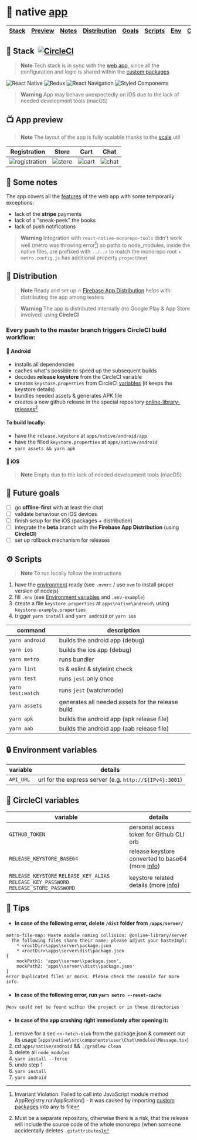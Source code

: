 # 📱 native [app](https://online-library.up.railway.app)

| [Stack](#-stack-) | [Preview](#-app-preview) | [Notes](#-some-notes) | [Distribution](#-distribution) | [Goals](#-future-goals) | [Scripts](#-scripts) | [Env](#-environment-variables) | [CircleCI](#-circleci-variables) | [Tips](#-tips) |
| ----------------- | ------------------------ | --------------------- | ------------------------------ | ----------------------- | -------------------- | ------------------------------ | -------------------------------- | -------------- |

## 🔧 Stack &nbsp;[![CircleCI](https://circleci.com/gh/kuubson/online-library.svg?style=svg&circle-token=c6f9611e819c26df85c288d0c0a9edc6bbd4116d)](https://app.circleci.com/pipelines/github/kuubson/online-library)

> **Note** Tech stack is in sync with the [web app](https://github.com/kuubson/online-library#-js-fullstack-app-monorepo), since all the configuration and logic is shared within the [custom packages](https://github.com/kuubson/online-library#-custom-packages)

![React Native](https://img.shields.io/badge/react_native-%2320232a.svg?style=for-the-badge&logo=react&logoColor=%2361DAFB) ![Redux](https://img.shields.io/badge/redux-%23593d88.svg?style=for-the-badge&logo=redux&logoColor=white) ![React Navigation](https://img.shields.io/badge/react%20navigation-8c90e0.svg?style=for-the-badge) ![Styled Components](https://img.shields.io/badge/styled--components-DB7093?style=for-the-badge&logo=styled-components&logoColor=white)

> **Warning** App may behave unexpectedly on iOS due to the lack of needed development tools (macOS)

## 📺 App preview

> **Note** The layout of the app is fully scalable thanks to the [scale](https://github.com/kuubson/online-library/blob/master/apps/native/src/styles/scale.ts) util

| Registration                                                                                                           | Store                                                                                                           | Cart                                                                                                           | Chat                                                                                                           |
| ---------------------------------------------------------------------------------------------------------------------- | --------------------------------------------------------------------------------------------------------------- | -------------------------------------------------------------------------------------------------------------- | -------------------------------------------------------------------------------------------------------------- |
| ![registration](https://user-images.githubusercontent.com/38701627/193405537-6ce8595b-ffeb-43b0-8ecf-b43b3fe66b11.jpg) | ![store](https://user-images.githubusercontent.com/38701627/193405554-312760be-7fb2-4666-952b-a5ac6c20582f.jpg) | ![cart](https://user-images.githubusercontent.com/38701627/193405578-a92c8d28-a013-4d7e-9bab-e0fc7e25fa4b.jpg) | ![chat](https://user-images.githubusercontent.com/38701627/193405592-4694c837-e706-41cf-bd5a-c709d360d4bf.jpg) |

## 📄 Some notes

The app covers all the [features](https://github.com/kuubson/online-library#-some-notes) of the web app with some temporarily exceptions:

-  lack of the **stripe** payments
-  lack of a "sneak-peek" the books
-  lack of push notifications

> **Warning** Integration with `react-native-monorepo-tools` didn't work well (metro was throwing error[^metro-error]) so paths to node_modules, inside the native files, are prefixed with `../../` to match the monorepo root + `metro.config.js` has additional property `projectRoot`

## 🛬 Distribution

> **Note** Ready and set up 🔥 [Firebase App Distribution](https://console.firebase.google.com/project/onlinelibrary-7ca01/appdistribution/app/android:com.onlinelibrary/releases) helps with distributing the app among testers

> **Warning** The app is distributed internally (no Google Play & App Store involved) using **CircleCI**

### Every push to the master branch triggers CircleCI build workflow:

#### 🤖 Android

-  installs all dependencies
-  caches what's possible to speed up the subsequent builds
-  decodes **release keystore** from the CircleCI variable
-  creates `keystore.properties` from CircleCI [variables](#-circleci-variables) (it keeps the keystore details)
-  bundles needed assets & generates APK file
-  creates a new github release in the special repository [online-library-releases](https://github.com/kuubson/online-library-releases)[^releases-repo]

#### To build locally:

-  have the `release.keystore` at `apps/native/android/app`
-  have the filled `keystore.properties` at `apps/native/android`
-  `yarn assets && yarn apk`

#### 🍏 iOS

> **Note** Empty due to the lack of needed development tools (macOS)

## 🎯 Future goals

-  [ ] go **offline-first** with at least the chat
-  [ ] validate behaviour on iOS devices
-  [ ] finish setup for the iOS (packages + distribution)
-  [ ] integrate the **beta** branch with the **Firebase App Distribution** (using **CircleCI**)
-  [ ] set up rollback mechanism for releases

## ⚙ Scripts

> **Note** To run locally follow the instructions

1. have the [environment](https://reactnative.dev/docs/environment-setup) ready (see `.nvmrc` / use `nvm` to install proper version of nodejs)
2. fill `.env` (see [Environment variables](#-environment-variables) and `.env-example`)
3. create a file `keystore.properties` at `apps\native\android\` using `keystore-example.properties`
4. trigger `yarn install` and `yarn android` or `yarn ios`

| command           | description                                       |
| ----------------- | ------------------------------------------------- |
| `yarn android`    | builds the android app (debug)                    |
| `yarn ios`        | builds the ios app (debug)                        |
| `yarn metro`      | runs bundler                                      |
| `yarn lint`       | ts & eslint & stylelint check                     |
| `yarn test`       | runs `jest` only once                             |
| `yarn test:watch` | runs `jest` (watchmode)                           |
| `yarn assets`     | generates all needed assets for the release build |
| `yarn apk`        | builds the android app (apk release file)         |
| `yarn aab`        | builds the android app (aab release file)         |

## 🔒 Environment variables

| variable  | details                                                 |
| --------- | ------------------------------------------------------- |
| `API_URL` | url for the express server (e.g. `http://${IPv4}:3001`) |

## 🔐 CircleCI variables

| variable                                                                               | details                                                                                                   |
| -------------------------------------------------------------------------------------- | --------------------------------------------------------------------------------------------------------- |
| `GITHUB_TOKEN`                                                                         | personal access token for Github CLI orb                                                                  |
| `RELEASE_KEYSTORE_BASE64`                                                              | release keystore converted to base64 (more [info](https://circleci.com/docs/deploy-android-applications)) |
| `RELEASE_KEYSTORE` `RELEASE_KEY_ALIAS` `RELEASE_KEY_PASSWORD` `RELEASE_STORE_PASSWORD` | keystore related details (more [info](https://circleci.com/docs/deploy-android-applications))             |

## 📙 Tips

-  #### In case of the following error, delete `/dist` folder from `/apps/server/`

```
metro-file-map: Haste module naming collision: @online-library/server
  The following files share their name; please adjust your hasteImpl:
    * <rootDir>\apps\server\package.json
    * <rootDir>\apps\server\dist\package.json
{
    mockPath1: 'apps\\server\\package.json',
    mockPath2: 'apps\\server\\dist\\package.json'
}
error Duplicated files or mocks. Please check the console for more info.
```

[^releases-repo]: Must be a separate repository, otherwise there is a risk, that the release will include the source code of the whole monorepo (when someone accidentally deletes `.gitattributes`)
[^metro-error]: Invariant Violation: Failed to call into JavaScript module method AppRegistry.runApplication() - it was caused by importing [custom packages](https://github.com/kuubson/online-library#-custom-packages) into any ts file

-  #### In case of the following error, run `yarn metro --reset-cache`

```
@env could not be found within the project or in these directories
```

-  #### In case of the app crashing right immediately after opening it:

1. remove for a sec `rn-fetch-blob` from the package.json & comment out its usage (`apps\native\src\components\user\Chat\modules\Message.tsx`)
2. cd `apps/native/android` && `./gradlew clean`
3. delete all `node_modules`
4. `yarn install --force`
5. undo step 1
6. `yarn install`
7. `yarn android`

